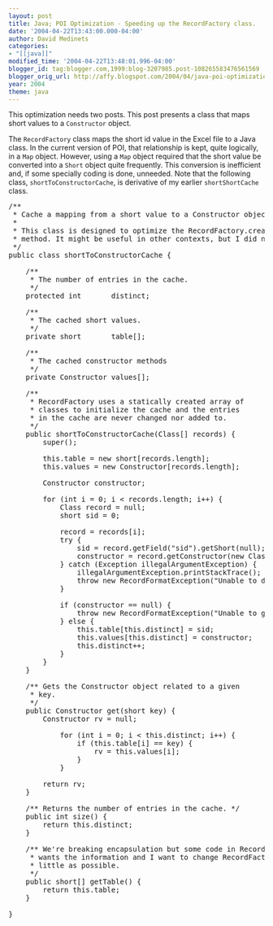 ```yaml
---
layout: post
title: Java; POI Optimization - Speeding up the RecordFactory class.
date: '2004-04-22T13:43:00.000-04:00'
author: David Medinets
categories:
- "[[java]]"
modified_time: '2004-04-22T13:48:01.996-04:00'
blogger_id: tag:blogger.com,1999:blog-3207985.post-108265583476561569
blogger_orig_url: http://affy.blogspot.com/2004/04/java-poi-optimization-speeding-up_22.md
year: 2004
theme: java
---
```


This optimization needs two posts. This post presents a class that maps short values to a <code>Constructor</code>
object.


The <code>RecordFactory</code> class maps the short id value in the Excel file to a Java class. In the current version
of POI, that relationship is kept, quite logically, in a <code>Map</code> object. However, using a <code>Map</code>
object required that the short value be converted into a <code>Short</code> object quite frequently. This conversion is
inefficient and, if some specially coding is done, unneeded. Note that the following class,
<code>shortToConstructorCache</code>, is derivative of my earlier <code>shortShortCache</code> class.</p>
<pre>
/**
 * Cache a mapping from a short value to a Constructor object.
 *
 * This class is designed to optimize the RecordFactory.createRecord()
 * method. It might be useful in other contexts, but I did not check.
 */
public class shortToConstructorCache {

    /**
     * The number of entries in the cache.
     */
    protected int       distinct;

    /**
     * The cached short values.
     */
    private short       table[];

    /**
     * The cached constructor methods
     */
    private Constructor values[];

    /**
     * RecordFactory uses a statically created array of
     * classes to initialize the cache and the entries
     * in the cache are never changed nor added to.
     */
    public shortToConstructorCache(Class[] records) {
        super();

    	this.table = new short[records.length];
    	this.values = new Constructor[records.length];

        Constructor constructor;

        for (int i = 0; i < records.length; i++) {
            Class record = null;
            short sid = 0;

            record = records[i];
            try {
                sid = record.getField("sid").getShort(null);
                constructor = record.getConstructor(new Class[] {short.class, short.class, byte[].class});
            } catch (Exception illegalArgumentException) {
                illegalArgumentException.printStackTrace();
                throw new RecordFormatException("Unable to determine record types");
            }

            if (constructor == null) {
                throw new RecordFormatException("Unable to get constructor for sid [" + sid + "].");
            } else {
                this.table[this.distinct] = sid;
                this.values[this.distinct] = constructor;
                this.distinct++;
            }
        }
    }

    /** Gets the Constructor object related to a given
     * key.
     */
    public Constructor get(short key) {
        Constructor rv = null;

        	for (int i = 0; i < this.distinct; i++) {
        	    if (this.table[i] == key) {
        	        rv = this.values[i];
        	    }
        	}

        return rv;
    }

    /** Returns the number of entries in the cache. */
    public int size() {
        return this.distinct;
    }

    /** We're breaking encapsulation but some code in RecordFactory
     * wants the information and I want to change RecordFactory as
     * little as possible.
     */
    public short[] getTable() {
        return this.table;
    }

}
</pre>